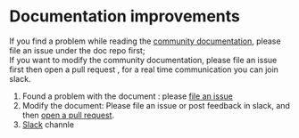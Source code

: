 # Documentation improvements
If you find a problem while reading the [community documentation](https://github.com/StarRocks/docs/blob/main/TOC.md), please file an issue under the  doc repo first;   
If you want to modify the community documentation, please file an issue first then open a pull request , for a real time communication you can join slack.
  1. Found a problem with the document : please [file an issue](https://github.com/StarRocks/community/blob/main/Contributors/guide/file%20an%20issue.md)
  2. Modify the document: Please file an issue or post feedback in slack, and then [open a pull request](https://github.com/StarRocks/community/blob/main/Contributors/guide/workflow.md).   
  3. [Slack](https://join.slack.com/t/starrocks/shared_invite/zt-z5zxqr0k-U5lrTVlgypRIV8RbnCIAzg) channle
